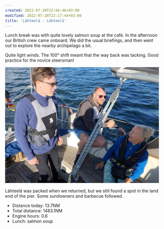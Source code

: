```yaml
---
created: 2022-07-28T22:04:46+03:00
modified: 2022-07-28T22:17:44+03:00
title: 'Lähteelä - Lähteelä'
---
```


Lunch break was with quite lovely salmon soup at the café. In the afternoon our British crew came onboard. We did the usual briefings, and then went out to explore the nearby archipelago a bit.

Quite light winds. The 100° shift meant that the way back was tacking. Good practice for the novice steersman!

![Image](../2022/92697ddc365fb3c7e7315f0bda8988bc.jpg) 

Lähteelä was packed when we returned, but we still found a spot in the land end of the pier. Some sundowners and barbecue followed.

* Distance today: 13.7NM
* Total distance: 1483.1NM
* Engine hours: 0.6
* Lunch: salmon soup

